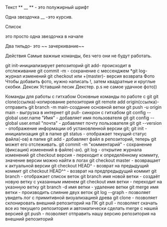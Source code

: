 Текст
** __ ** - это полужирный шрифт

Одна звездочка __ -это курсив.

Список

это просто одна звездочка в начале

Два тильдо- это ~~ зачеркивание~~

Действия
Самые важные команды, без чего они не будут работать.

git init-инициализирует репозиторий
git add- происходит в отслеживание
git commit -m - сохранение с мессенджем *git log- журнал изменений
git checkout или +(master)- версия возврата
Фото
Чтобы добавить фото, нужно написать !, затем квадратные и круглые скобки. Дексик Уставший песик Декстер. p.s не самое удачное фото))

Команды для работы с гитхабом
Основные команды по работе с git
git clone(ссылка)-копирование репозитория
git remote add origin(ссылка)-отправить
git branch -m main-создание основной ветки
git push -u origin main - выгрузка в интернет
git pull- синхрон с гитхабом
git config --global user.name "Имя" - добавляет имя пользователя git
git config --global user.email "почта" - добавляет почту пользователя git
git --version - отображение информации об установленной версии git;
git init - инициализация git в папке
git status - отображает текущий статус файла(-ов) в папке
git add - добавляет файл в репозиторий, теперь git может его отслеживать.
git commit -m "комментарий" - сохранение (фиксация) изменений в файле(-ах).
git log - открытие журнала изменений
git checkout версия - переходит к определённому коммиту, значение версии можно найти в логах
git checkout master - возвращает к актуальной версии
git checkout HEAD^ - возврат на предыдущий коммит
git checkout HEAD^^ - возврат на предпредыдущий коммит
git branch - отображает список веток
git branch имя новой ветки - создаёт новую ветку с указанным именем
git checkout имя ветки - переходит на указнную ветку
git branch -d имя ветки - удаление ветки
git merge имя ветки - производить слияние двух веток
git log --graph - позволяет увидеть лог с примитивной визуализацией древа
git clone - позволяет склонировать внешний репозиторий на ПК
git pull - позволяет скачать все из текущего репозитория и автоматически сделать merge с нашей версией
git push - позволяет отправить нашу версию репозитория на внешний репозиторий